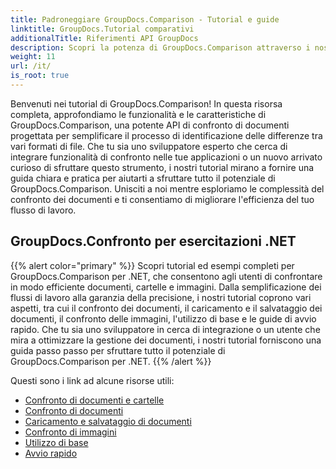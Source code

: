 ```yaml
---
title: Padroneggiare GroupDocs.Comparison - Tutorial e guide
linktitle: GroupDocs.Tutorial comparativi
additionalTitle: Riferimenti API GroupDocs
description: Scopri la potenza di GroupDocs.Comparison attraverso i nostri tutorial! Impara a integrare e utilizzare questa API per un confronto efficiente dei documenti.
weight: 11
url: /it/
is_root: true
---
```


Benvenuti nei tutorial di GroupDocs.Comparison! In questa risorsa completa, approfondiamo le funzionalità e le caratteristiche di GroupDocs.Comparison, una potente API di confronto di documenti progettata per semplificare il processo di identificazione delle differenze tra vari formati di file. Che tu sia uno sviluppatore esperto che cerca di integrare funzionalità di confronto nelle tue applicazioni o un nuovo arrivato curioso di sfruttare questo strumento, i nostri tutorial mirano a fornire una guida chiara e pratica per aiutarti a sfruttare tutto il potenziale di GroupDocs.Comparison. Unisciti a noi mentre esploriamo le complessità del confronto dei documenti e ti consentiamo di migliorare l'efficienza del tuo flusso di lavoro.

## GroupDocs.Confronto per esercitazioni .NET
{{% alert color="primary" %}}
Scopri tutorial ed esempi completi per GroupDocs.Comparison per .NET, che consentono agli utenti di confrontare in modo efficiente documenti, cartelle e immagini. Dalla semplificazione dei flussi di lavoro alla garanzia della precisione, i nostri tutorial coprono vari aspetti, tra cui il confronto dei documenti, il caricamento e il salvataggio dei documenti, il confronto delle immagini, l'utilizzo di base e le guide di avvio rapido. Che tu sia uno sviluppatore in cerca di integrazione o un utente che mira a ottimizzare la gestione dei documenti, i nostri tutorial forniscono una guida passo passo per sfruttare tutto il potenziale di GroupDocs.Comparison per .NET.
{{% /alert %}}

Questi sono i link ad alcune risorse utili:
 
- [Confronto di documenti e cartelle](./net/documents-and-folder-comparison/)
- [Confronto di documenti](./net/document-comparison/)
- [Caricamento e salvataggio di documenti](./net/loading-and-saving-documents/)
- [Confronto di immagini](./net/image-comparison/)
- [Utilizzo di base](./net/basic-usage/)
- [Avvio rapido](./net/quick-start/)

